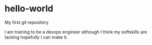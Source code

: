 # hello-world
My first git repository

I am training to be a devops engineer although I think my softskills are lacking hopefully I can make it.
